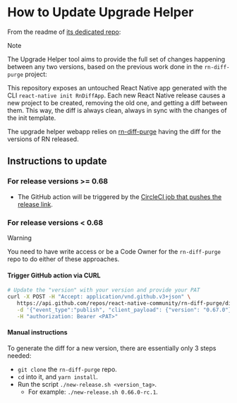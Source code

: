 # How to Update Upgrade Helper

From the readme of [its dedicated repo](https://github.com/react-native-community/upgrade-helper#-how-it-works):

> [!Note]
>
> The Upgrade Helper tool aims to provide the full set of changes happening between any two versions, based on the previous work done in the `rn-diff-purge` project:
>
> This repository exposes an untouched React Native app generated with the CLI `react-native init RnDiffApp`. Each new React Native release causes a new project to be created, removing the old one, and getting a diff between them. This way, the diff is always clean, always in sync with the changes of the init template.

The upgrade helper webapp relies on [rn-diff-purge](https://github.com/react-native-community/rn-diff-purge) having the diff for the versions of RN released.

## Instructions to update

### For release versions >= 0.68

- The GitHub action will be triggered by the [CircleCI job that pushes the release link](https://github.com/facebook/react-native/blob/97291bfa3157ac171a2754e19a52d006040961fb/.circleci/config.yml#L1213-L1219).

### For release versions < 0.68

> [!Warning]
>
> You need to have write access or be a Code Owner for the `rn-diff-purge` repo to do either of these approaches.

#### Trigger GitHub action via CURL

```bash
# Update the "version" with your version and provide your PAT
curl -X POST -H "Accept: application/vnd.github.v3+json" \
   https://api.github.com/repos/react-native-community/rn-diff-purge/dispatches \
   -d '{"event_type":"publish", "client_payload": {"version": "0.67.0"}}' \
   -H "authorization: Bearer <PAT>"
```

#### Manual instructions

To generate the diff for a new version, there are essentially only 3 steps needed:

- `git clone` the `rn-diff-purge` repo.
- `cd` into it, and `yarn install`.
- Run the script `./new-release.sh <version_tag>`.
  - For example: `./new-release.sh 0.66.0-rc.1`.
